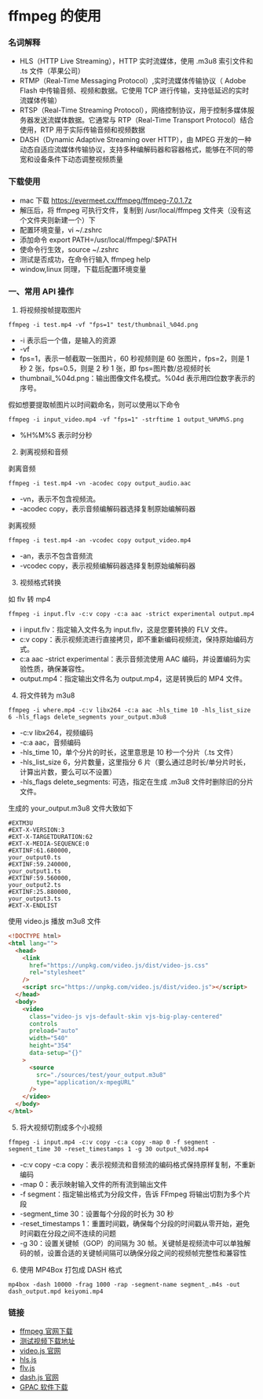 # ffmpeg 的使用

### 名词解释

- HLS（HTTP Live Streaming），HTTP 实时流媒体，使用 .m3u8 索引文件和 .ts 文件（苹果公司）
- RTMP（Real-Time Messaging Protocol）,实时流媒体传输协议（ Adobe Flash 中传输音频、视频和数据。它使用 TCP 进行传输，支持低延迟的实时流媒体传输）
- RTSP（Real-Time Streaming Protocol），网络控制协议，用于控制多媒体服务器发送流媒体数据。它通常与 RTP（Real-Time Transport Protocol）结合使用，RTP 用于实际传输音频和视频数据
- DASH（Dynamic Adaptive Streaming over HTTP），由 MPEG 开发的一种动态自适应流媒体传输协议，支持多种编解码器和容器格式，能够在不同的带宽和设备条件下动态调整视频质量

### 下载使用

- mac 下载 https://evermeet.cx/ffmpeg/ffmpeg-7.0.1.7z
- 解压后，将 ffmpeg 可执行文件，复制到 /usr/local/ffmpeg 文件夹（没有这个文件夹则新建一个）下
- 配置环境变量，vi ~/.zshrc
- 添加命令 export PATH=/usr/local/ffmpeg/:$PATH
- 使命令行生效，source ~/.zshrc
- 测试是否成功，在命令行输入 ffmpeg help
- window,linux 同理，下载后配置环境变量

### 一、常用 API 操作

1. 将视频按帧提取图片

```shell
ffmpeg -i test.mp4 -vf "fps=1" test/thumbnail_%04d.png
```

- -i 表示后一个值，是输入的资源
- -vf
- fps=1，表示一帧截取一张图片，60 秒视频则是 60 张图片，fps=2，则是 1 秒 2 张，fps=0.5，则是 2 秒 1 张，即 fps=图片数/总视频时长
- thumbnail\_%04d.png：输出图像文件名模式。%04d 表示用四位数字表示的序号。

假如想要提取帧图片以时间戳命名，则可以使用以下命令

```shell
ffmpeg -i input_video.mp4 -vf "fps=1" -strftime 1 output_%H%M%S.png
```

- %H%M%S 表示时分秒

2. 剥离视频和音频

剥离音频

```shell
ffmpeg -i test.mp4 -vn -acodec copy output_audio.aac
```

- -vn，表示不包含视频流。
- -acodec copy，表示音频编解码器选择复制原始编解码器

剥离视频

```shell
ffmpeg -i test.mp4 -an -vcodec copy output_video.mp4
```

- -an，表示不包含音频流
- -vcodec copy，表示视频编解码器选择复制原始编解码器

3. 视频格式转换

如 flv 转 mp4

```shell
ffmpeg -i input.flv -c:v copy -c:a aac -strict experimental output.mp4
```

- i input.flv：指定输入文件名为 input.flv，这是您要转换的 FLV 文件。
- c:v copy：表示视频流进行直接拷贝，即不重新编码视频流，保持原始编码方式。
- c:a aac -strict experimental：表示音频流使用 AAC 编码，并设置编码为实验性质，确保兼容性。
- output.mp4：指定输出文件名为 output.mp4，这是转换后的 MP4 文件。

4. 将文件转为 m3u8

```shell
ffmpeg -i where.mp4 -c:v libx264 -c:a aac -hls_time 10 -hls_list_size 6 -hls_flags delete_segments your_output.m3u8
```

- -c:v libx264，视频编码
- -c:a aac，音频编码
- -hls_time 10，单个分片的时长，这里意思是 10 秒一个分片（.ts 文件）
- -hls_list_size 6，分片数量，这里指分 6 片（要么通过总时长/单分片时长，计算出片数，要么可以不设置）
- -hls_flags delete_segments: 可选，指定在生成 .m3u8 文件时删除旧的分片文件。

生成的 your_output.m3u8 文件大致如下

```text
#EXTM3U
#EXT-X-VERSION:3
#EXT-X-TARGETDURATION:62
#EXT-X-MEDIA-SEQUENCE:0
#EXTINF:61.680000,
your_output0.ts
#EXTINF:59.240000,
your_output1.ts
#EXTINF:59.560000,
your_output2.ts
#EXTINF:25.880000,
your_output3.ts
#EXT-X-ENDLIST
```

使用 video.js 播放 m3u8 文件

```html
<!DOCTYPE html>
<html lang="">
  <head>
    <link
      href="https://unpkg.com/video.js/dist/video-js.css"
      rel="stylesheet"
    />
    <script src="https://unpkg.com/video.js/dist/video.js"></script>
  </head>
  <body>
    <video
      class="video-js vjs-default-skin vjs-big-play-centered"
      controls
      preload="auto"
      width="540"
      height="354"
      data-setup="{}"
    >
      <source
        src="./sources/test/your_output.m3u8"
        type="application/x-mpegURL"
      />
    </video>
  </body>
</html>
```

5. 将大视频切割成多个小视频

```shell
ffmpeg -i input.mp4 -c:v copy -c:a copy -map 0 -f segment -segment_time 30 -reset_timestamps 1 -g 30 output_%03d.mp4
```

- -c:v copy -c:a copy：表示视频流和音频流的编码格式保持原样复制，不重新编码
- -map 0：表示映射输入文件的所有流到输出文件
- -f segment：指定输出格式为分段文件，告诉 FFmpeg 将输出切割为多个片段
- -segment_time 30：设置每个分段的时长为 30 秒
- -reset_timestamps 1：重置时间戳，确保每个分段的时间戳从零开始，避免时间戳在分段之间不连续的问题
- -g 30：设置关键帧（GOP）的间隔为 30 帧。关键帧是视频流中可以单独解码的帧，设置合适的关键帧间隔可以确保分段之间的视频帧完整性和兼容性

6. 使用 MP4Box 打包成 DASH 格式

```shell
mp4box -dash 10000 -frag 1000 -rap -segment-name segment_.m4s -out dash_output.mpd keiyomi.mp4
```

### 链接

- [ffmpeg 官网下载](https://evermeet.cx/ffmpeg/)
- [测试视频下载地址](https://download.blender.org/demo/movies/BBB/)
- [video.js 官网](https://videojs.com/)
- [hls.js](https://github.com/video-dev/hls.js/)
- [flv.js](https://github.com/bilibili/flv.js)
- [dash.js 官网](https://reference.dashif.org/dash.js/latest/samples/index.html#GettingStarted)
- [GPAC 软件下载](https://gpac.io/downloads/gpac-nightly-builds/)

